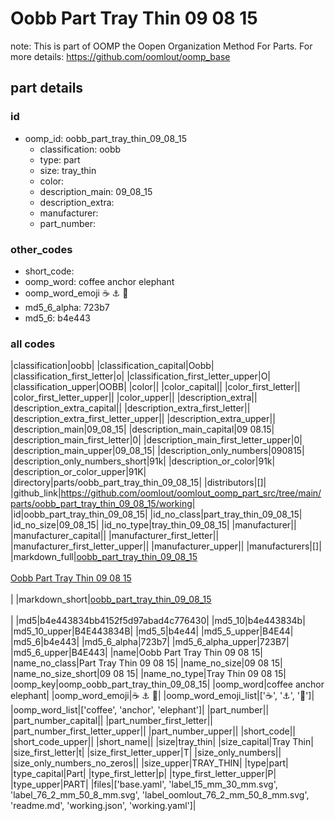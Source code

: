 # Oobb Part Tray Thin 09 08 15  

note: This is part of OOMP the Oopen Organization Method For Parts. For more details: https://github.com/oomlout/oomp_base

##  part details





### id
* oomp_id: oobb_part_tray_thin_09_08_15
  * classification: oobb
  * type: part
  * size: tray_thin
  * color: 
  * description_main: 09_08_15
  * description_extra: 
  * manufacturer: 
  * part_number: 

### other_codes
* short_code: 
* oomp_word: coffee anchor elephant
* oomp_word_emoji :coffee: :anchor: :elephant:
* md5_6_alpha: 723b7
* md5_6: b4e443

### all codes 
|classification|oobb|
|classification_capital|Oobb|
|classification_first_letter|o|
|classification_first_letter_upper|O|
|classification_upper|OOBB|
|color||
|color_capital||
|color_first_letter||
|color_first_letter_upper||
|color_upper||
|description_extra||
|description_extra_capital||
|description_extra_first_letter||
|description_extra_first_letter_upper||
|description_extra_upper||
|description_main|09_08_15|
|description_main_capital|09 08.15|
|description_main_first_letter|0|
|description_main_first_letter_upper|0|
|description_main_upper|09_08_15|
|description_only_numbers|090815|
|description_only_numbers_short|91k|
|description_or_color|91k|
|description_or_color_upper|91K|
|directory|parts/oobb_part_tray_thin_09_08_15|
|distributors|[]|
|github_link|https://github.com/oomlout/oomlout_oomp_part_src/tree/main/parts/oobb_part_tray_thin_09_08_15/working|
|id|oobb_part_tray_thin_09_08_15|
|id_no_class|part_tray_thin_09_08_15|
|id_no_size|09_08_15|
|id_no_type|tray_thin_09_08_15|
|manufacturer||
|manufacturer_capital||
|manufacturer_first_letter||
|manufacturer_first_letter_upper||
|manufacturer_upper||
|manufacturers|[]|
|markdown_full|[oobb_part_tray_thin_09_08_15](https://github.com/oomlout/oomlout_oomp_part_src/tree/main/parts/oobb_part_tray_thin_09_08_15/working)<br>[](https://github.com/oomlout/oomlout_oomp_part_src/tree/main/parts/oobb_part_tray_thin_09_08_15/working)<br>[Oobb Part Tray Thin 09 08 15](https://github.com/oomlout/oomlout_oomp_part_src/tree/main/parts/oobb_part_tray_thin_09_08_15/working)<br><br>|
|markdown_short|[oobb_part_tray_thin_09_08_15](https://github.com/oomlout/oomlout_oomp_part_src/tree/main/parts/oobb_part_tray_thin_09_08_15/working)<br><br>|
|md5|b4e443834bb4152f5d97abad4c776430|
|md5_10|b4e443834b|
|md5_10_upper|B4E443834B|
|md5_5|b4e44|
|md5_5_upper|B4E44|
|md5_6|b4e443|
|md5_6_alpha|723b7|
|md5_6_alpha_upper|723B7|
|md5_6_upper|B4E443|
|name|Oobb Part Tray Thin 09 08 15|
|name_no_class|Part Tray Thin 09 08 15|
|name_no_size|09 08 15|
|name_no_size_short|09 08 15|
|name_no_type|Tray Thin 09 08 15|
|oomp_key|oomp_oobb_part_tray_thin_09_08_15|
|oomp_word|coffee anchor elephant|
|oomp_word_emoji|:coffee: :anchor: :elephant:|
|oomp_word_emoji_list|[':coffee:', ':anchor:', ':elephant:']|
|oomp_word_list|['coffee', 'anchor', 'elephant']|
|part_number||
|part_number_capital||
|part_number_first_letter||
|part_number_first_letter_upper||
|part_number_upper||
|short_code||
|short_code_upper||
|short_name||
|size|tray_thin|
|size_capital|Tray Thin|
|size_first_letter|t|
|size_first_letter_upper|T|
|size_only_numbers||
|size_only_numbers_no_zeros||
|size_upper|TRAY_THIN|
|type|part|
|type_capital|Part|
|type_first_letter|p|
|type_first_letter_upper|P|
|type_upper|PART|
|files|['base.yaml', 'label_15_mm_30_mm.svg', 'label_76_2_mm_50_8_mm.svg', 'label_oomlout_76_2_mm_50_8_mm.svg', 'readme.md', 'working.json', 'working.yaml']|
